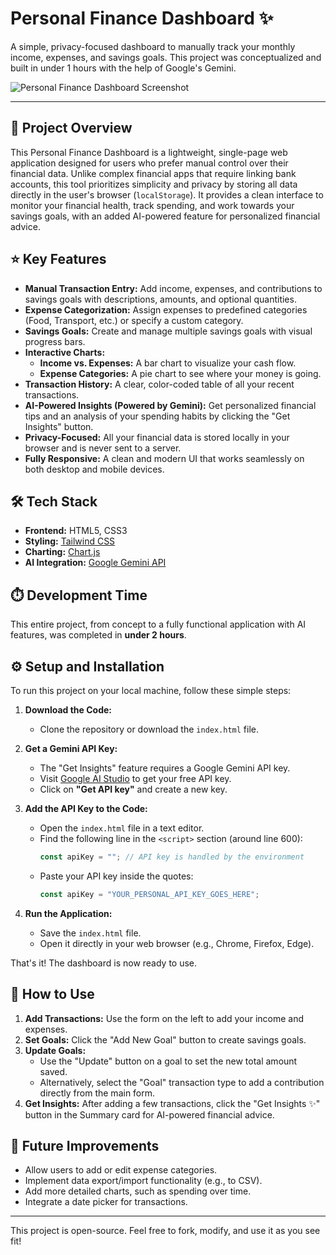 # Personal Finance Dashboard ✨

A simple, privacy-focused dashboard to manually track your monthly income, expenses, and savings goals. This project was conceptualized and built in under 1 hours with the help of Google's Gemini.

![Personal Finance Dashboard Screenshot](image_6616a6.png)

---

## 🚀 Project Overview

This Personal Finance Dashboard is a lightweight, single-page web application designed for users who prefer manual control over their financial data. Unlike complex financial apps that require linking bank accounts, this tool prioritizes simplicity and privacy by storing all data directly in the user's browser (`localStorage`). It provides a clean interface to monitor your financial health, track spending, and work towards your savings goals, with an added AI-powered feature for personalized financial advice.

## ⭐ Key Features

* **Manual Transaction Entry:** Add income, expenses, and contributions to savings goals with descriptions, amounts, and optional quantities.
* **Expense Categorization:** Assign expenses to predefined categories (Food, Transport, etc.) or specify a custom category.
* **Savings Goals:** Create and manage multiple savings goals with visual progress bars.
* **Interactive Charts:**
    * **Income vs. Expenses:** A bar chart to visualize your cash flow.
    * **Expense Categories:** A pie chart to see where your money is going.
* **Transaction History:** A clear, color-coded table of all your recent transactions.
* **AI-Powered Insights (Powered by Gemini):** Get personalized financial tips and an analysis of your spending habits by clicking the "Get Insights" button.
* **Privacy-Focused:** All your financial data is stored locally in your browser and is never sent to a server.
* **Fully Responsive:** A clean and modern UI that works seamlessly on both desktop and mobile devices.

## 🛠️ Tech Stack

* **Frontend:** HTML5, CSS3
* **Styling:** [Tailwind CSS](https://tailwindcss.com/)
* **Charting:** [Chart.js](https://www.chartjs.org/)
* **AI Integration:** [Google Gemini API](https://ai.google.dev/)

## ⏱️ Development Time

This entire project, from concept to a fully functional application with AI features, was completed in **under 2 hours**.

## ⚙️ Setup and Installation

To run this project on your local machine, follow these simple steps:

1.  **Download the Code:**
    * Clone the repository or download the `index.html` file.

2.  **Get a Gemini API Key:**
    * The "Get Insights" feature requires a Google Gemini API key.
    * Visit [Google AI Studio](https://aistudio.google.com/) to get your free API key.
    * Click on **"Get API key"** and create a new key.

3.  **Add the API Key to the Code:**
    * Open the `index.html` file in a text editor.
    * Find the following line in the `<script>` section (around line 600):
        ```javascript
        const apiKey = ""; // API key is handled by the environment
        ```
    * Paste your API key inside the quotes:
        ```javascript
        const apiKey = "YOUR_PERSONAL_API_KEY_GOES_HERE";
        ```

4.  **Run the Application:**
    * Save the `index.html` file.
    * Open it directly in your web browser (e.g., Chrome, Firefox, Edge).

That's it! The dashboard is now ready to use.

## 📖 How to Use

1.  **Add Transactions:** Use the form on the left to add your income and expenses.
2.  **Set Goals:** Click the "Add New Goal" button to create savings goals.
3.  **Update Goals:**
    * Use the "Update" button on a goal to set the new total amount saved.
    * Alternatively, select the "Goal" transaction type to add a contribution directly from the main form.
4.  **Get Insights:** After adding a few transactions, click the "Get Insights ✨" button in the Summary card for AI-powered financial advice.

## 🔮 Future Improvements

* Allow users to add or edit expense categories.
* Implement data export/import functionality (e.g., to CSV).
* Add more detailed charts, such as spending over time.
* Integrate a date picker for transactions.

---

This project is open-source. Feel free to fork, modify, and use it as you see fit!
